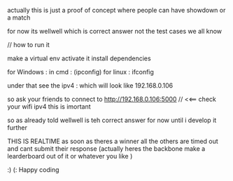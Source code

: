 actually this is just a proof of concept where people can have showdown or a match 

for now its wellwell which is correct answer not the test cases we all know 

// how to run it 

make a virtual env 
activate it 
install dependencies 

for Windows : 
in cmd : (ipconfig)
for linux : ifconfig

under that see the ipv4 : which will look like  192.168.0.106

so ask your friends to connect to http://192.168.0.106:5000  // <<== check your wifi ipv4 this is imortant 

so as already told wellwell is teh correct answer for now until i develop it further 

  THIS IS REALTIME as soon as theres a winner all the others are timed out and cant submit their response (actually heres the backbone make a learderboard out of it or whatever you like ) 


:) (: Happy coding 
